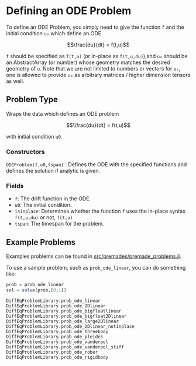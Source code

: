 # Defining an ODE Problem

To define an ODE Problem, you simply need to give the function ``f`` and the initial
condition ``u₀`` which define an ODE

```math
\frac{du}{dt} = f(t,u)
```

`f` should be specified as `f(t,u)` (or in-place as `f(t,u,du)`),and `u₀` should be an AbstractArray
(or number) whose geometry matches the desired geometry of `u`. Note that we are
not limited to numbers or vectors for `u₀`, one is allowed to provide `u₀` as
arbitrary matrices / higher dimension tensors as well.

## Problem Type

Wraps the data which defines an ODE problem

```math
\\frac{du}{dt} = f(t,u)
```

with initial condition ``u0``.

### Constructors

`ODEProblem(f,u0,tspan)` : Defines the ODE with the specified functions and
defines the solution if analytic is given.

### Fields

* `f`: The drift function in the ODE.
* `u0`: The initial condition.
* `isinplace`: Determines whether the function `f` uses the in-place syntax `f(t,u,du)`
  or not, `f(t,u)`
* `tspan`: The timespan for the problem.

## Example Problems

Examples problems can be found in [src/premades/premade_problems.jl](https://github.com/JuliaDiffEq/DifferentialEquations.jl/blob/master/src/premades/premade_problems.jl).

To use a sample problem, such as `prob_ode_linear`, you can do something like:

```julia
prob = prob_ode_linear
sol = solve(prob,[0;1])
```

```@docs
DiffEqProblemLibrary.prob_ode_linear
DiffEqProblemLibrary.prob_ode_2Dlinear
DiffEqProblemLibrary.prob_ode_bigfloatlinear
DiffEqProblemLibrary.prob_ode_bigfloat2Dlinear
DiffEqProblemLibrary.prob_ode_large2Dlinear
DiffEqProblemLibrary.prob_ode_2Dlinear_notinplace
DiffEqProblemLibrary.prob_ode_threebody
DiffEqProblemLibrary.prob_ode_pleides
DiffEqProblemLibrary.prob_ode_vanderpol
DiffEqProblemLibrary.prob_ode_vanderpol_stiff
DiffEqProblemLibrary.prob_ode_rober
DiffEqProblemLibrary.prob_ode_rigidbody
```
